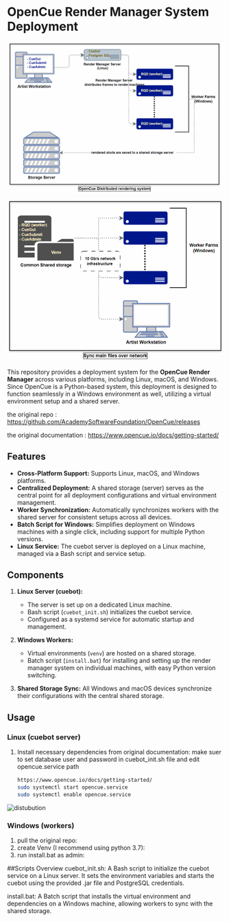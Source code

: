
# OpenCue Render Manager System Deployment
![distubution](./img/OpenCue1.gif)


![Sync](./img/OpenCue2.gif)


This repository provides a deployment system for the **OpenCue Render Manager** across various platforms, including Linux, macOS, and Windows. Since OpenCue is a Python-based system, this deployment is designed to function seamlessly in a Windows environment as well, utilizing a virtual environment setup and a shared server.

the original repo : https://github.com/AcademySoftwareFoundation/OpenCue/releases

the original documentation : https://www.opencue.io/docs/getting-started/


## Features
- **Cross-Platform Support:** Supports Linux, macOS, and Windows platforms.
- **Centralized Deployment:** A shared storage (server) serves as the central point for all deployment configurations and virtual environment management.
- **Worker Synchronization:** Automatically synchronizes workers with the shared server for consistent setups across all devices.
- **Batch Script for Windows:** Simplifies deployment on Windows machines with a single click, including support for multiple Python versions.
- **Linux Service:** The cuebot server is deployed on a Linux machine, managed via a Bash script and service setup.

## Components
1. **Linux Server (cuebot):**
   - The server is set up on a dedicated Linux machine.
   - Bash script (`cuebot_init.sh`) initializes the cuebot service.
   - Configured as a systemd service for automatic startup and management.
   
2. **Windows Workers:**
   - Virtual environments (`venv`) are hosted on a shared storage.
   - Batch script (`install.bat`) for installing and setting up the render manager system on individual machines, with easy Python version switching.

3. **Shared Storage Sync:** All Windows and macOS devices synchronize their configurations with the central shared storage.

## Usage

### Linux (cuebot server)
1. Install necessary dependencies from original documentation:
   make suer to set database user and password in cuebot_init.sh file and edit opencue.service path
   ```bash
   https://www.opencue.io/docs/getting-started/
   sudo systemctl start opencue.service
   sudo systemctl enable opencue.service

![distubution](./img/server.png)
   
### Windows (workers)
1. pull the original repo:
2. create Venv (I recommend using python 3.7):
3. run install.bat as admin:


##Scripts Overview
cuebot_init.sh: A Bash script to initialize the cuebot service on a Linux server. It sets the environment variables and starts the cuebot using the provided .jar file and 
PostgreSQL credentials.

install.bat: A Batch script that installs the virtual environment and dependencies on a Windows machine, allowing workers to sync with the shared storage.



